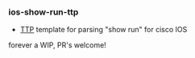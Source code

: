 ### ios-show-run-ttp
- [TTP](https://github.com/dmulyalin/ttp) template for parsing "show run" for cisco IOS

forever a WIP, PR's welcome!

